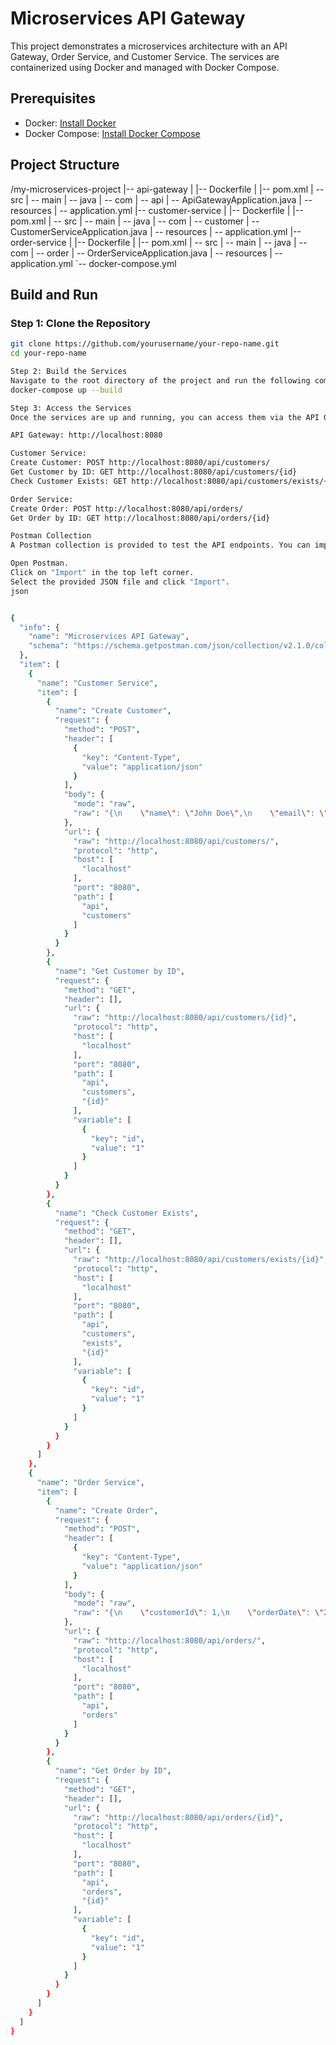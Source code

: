 # Microservices API Gateway

This project demonstrates a microservices architecture with an API Gateway, Order Service, and Customer Service. The services are containerized using Docker and managed with Docker Compose.

## Prerequisites

- Docker: [Install Docker](https://docs.docker.com/get-docker/)
- Docker Compose: [Install Docker Compose](https://docs.docker.com/compose/install/)

## Project Structure

/my-microservices-project
|-- api-gateway
| |-- Dockerfile
| |-- pom.xml
| -- src | -- main
| -- java | -- com
| -- api | -- ApiGatewayApplication.java
| -- resources | -- application.yml
|-- customer-service
| |-- Dockerfile
| |-- pom.xml
| -- src | -- main
| -- java | -- com
| -- customer | -- CustomerServiceApplication.java
| -- resources | -- application.yml
|-- order-service
| |-- Dockerfile
| |-- pom.xml
| -- src | -- main
| -- java | -- com
| -- order | -- OrderServiceApplication.java
| -- resources | -- application.yml
`-- docker-compose.yml


## Build and Run

### Step 1: Clone the Repository

```sh
git clone https://github.com/yourusername/your-repo-name.git
cd your-repo-name

Step 2: Build the Services
Navigate to the root directory of the project and run the following command to build the Docker images for all services:
docker-compose up --build

Step 3: Access the Services
Once the services are up and running, you can access them via the API Gateway:

API Gateway: http://localhost:8080

Customer Service:
Create Customer: POST http://localhost:8080/api/customers/
Get Customer by ID: GET http://localhost:8080/api/customers/{id}
Check Customer Exists: GET http://localhost:8080/api/customers/exists/{id}

Order Service:
Create Order: POST http://localhost:8080/api/orders/
Get Order by ID: GET http://localhost:8080/api/orders/{id}

Postman Collection
A Postman collection is provided to test the API endpoints. You can import the collection into Postman using the following steps:

Open Postman.
Click on "Import" in the top left corner.
Select the provided JSON file and click "Import".
json


{
  "info": {
    "name": "Microservices API Gateway",
    "schema": "https://schema.getpostman.com/json/collection/v2.1.0/collection.json"
  },
  "item": [
    {
      "name": "Customer Service",
      "item": [
        {
          "name": "Create Customer",
          "request": {
            "method": "POST",
            "header": [
              {
                "key": "Content-Type",
                "value": "application/json"
              }
            ],
            "body": {
              "mode": "raw",
              "raw": "{\n    \"name\": \"John Doe\",\n    \"email\": \"john.doe@example.com\"\n}"
            },
            "url": {
              "raw": "http://localhost:8080/api/customers/",
              "protocol": "http",
              "host": [
                "localhost"
              ],
              "port": "8080",
              "path": [
                "api",
                "customers"
              ]
            }
          }
        },
        {
          "name": "Get Customer by ID",
          "request": {
            "method": "GET",
            "header": [],
            "url": {
              "raw": "http://localhost:8080/api/customers/{id}",
              "protocol": "http",
              "host": [
                "localhost"
              ],
              "port": "8080",
              "path": [
                "api",
                "customers",
                "{id}"
              ],
              "variable": [
                {
                  "key": "id",
                  "value": "1"
                }
              ]
            }
          }
        },
        {
          "name": "Check Customer Exists",
          "request": {
            "method": "GET",
            "header": [],
            "url": {
              "raw": "http://localhost:8080/api/customers/exists/{id}",
              "protocol": "http",
              "host": [
                "localhost"
              ],
              "port": "8080",
              "path": [
                "api",
                "customers",
                "exists",
                "{id}"
              ],
              "variable": [
                {
                  "key": "id",
                  "value": "1"
                }
              ]
            }
          }
        }
      ]
    },
    {
      "name": "Order Service",
      "item": [
        {
          "name": "Create Order",
          "request": {
            "method": "POST",
            "header": [
              {
                "key": "Content-Type",
                "value": "application/json"
              }
            ],
            "body": {
              "mode": "raw",
              "raw": "{\n    \"customerId\": 1,\n    \"orderDate\": \"2024-06-21\",\n    \"status\": \"NEW\",\n    \"total\": 100.0\n}"
            },
            "url": {
              "raw": "http://localhost:8080/api/orders/",
              "protocol": "http",
              "host": [
                "localhost"
              ],
              "port": "8080",
              "path": [
                "api",
                "orders"
              ]
            }
          }
        },
        {
          "name": "Get Order by ID",
          "request": {
            "method": "GET",
            "header": [],
            "url": {
              "raw": "http://localhost:8080/api/orders/{id}",
              "protocol": "http",
              "host": [
                "localhost"
              ],
              "port": "8080",
              "path": [
                "api",
                "orders",
                "{id}"
              ],
              "variable": [
                {
                  "key": "id",
                  "value": "1"
                }
              ]
            }
          }
        }
      ]
    }
  ]
}
